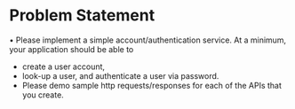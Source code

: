 # Problem Statement

• Please implement a simple account/authentication service. At a minimum, your application should be able to
- create a user account,
- look-up a user, and authenticate a user via password. 
- Please demo sample http requests/responses for each of the APIs that you create.
 